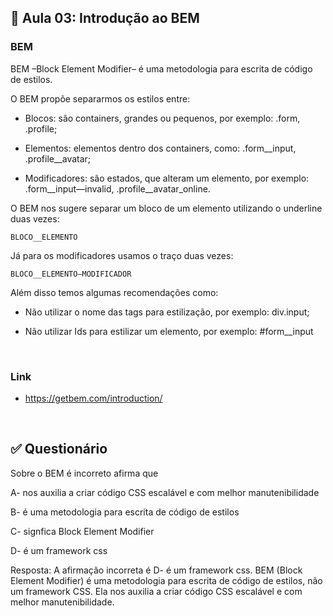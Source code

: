 ## 📝 Aula 03: Introdução ao BEM 
### BEM
BEM –Block Element Modifier– é uma metodologia para escrita de código de estilos.

O BEM propõe separarmos os estilos entre:

- Blocos: são containers, grandes ou pequenos, por exemplo: .form, .profile;

- Elementos: elementos dentro dos containers, como: .form__input, .profile__avatar;

- Modificadores: são estados, que alteram um elemento, por exemplo: .form__input—invalid, .profile__avatar_online.

O BEM nos sugere separar um bloco de um elemento utilizando o underline duas vezes:
```
BLOCO__ELEMENTO
```

Já para os modificadores usamos o traço duas vezes:
```
BLOCO__ELEMENTO—MODIFICADOR
```

Além disso temos algumas recomendações como:

- Não utilizar o nome das tags para estilização, por exemplo: div.input;

- Não utilizar Ids para estilizar um elemento, por exemplo: #form__input

<br>

### Link

- https://getbem.com/introduction/


<br>

## ✅ Questionário
Sobre o BEM é incorreto afirma que

A- nos auxilia a criar código CSS escalável e com melhor manutenibilidade

B- é uma metodologia para escrita de código de estilos

C- signfica Block Element Modifier

D- é um framework css 

Resposta: A afirmação incorreta é D- é um framework css. BEM (Block Element Modifier) é uma metodologia para escrita de código de estilos, não um framework CSS. Ela nos auxilia a criar código CSS escalável e com melhor manutenibilidade.